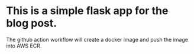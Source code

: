 # This is a simple flask app for the blog post.

The github action workflow will create a docker image and push the image into AWS ECR.
